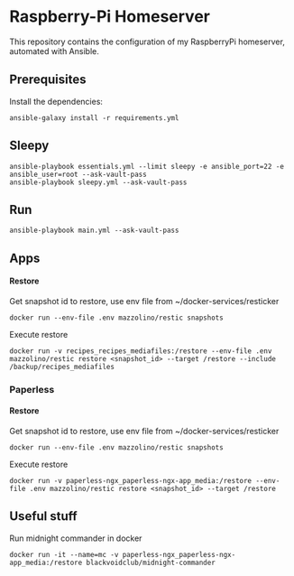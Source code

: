 # Raspberry-Pi Homeserver
This repository contains the configuration of my RaspberryPi homeserver, automated with Ansible.

## Prerequisites
Install the dependencies:
```
ansible-galaxy install -r requirements.yml
```

## Sleepy
```
ansible-playbook essentials.yml --limit sleepy -e ansible_port=22 -e ansible_user=root --ask-vault-pass
ansible-playbook sleepy.yml --ask-vault-pass
```

## Run 
```
ansible-playbook main.yml --ask-vault-pass
```

## Apps

#### Restore
Get snapshot id to restore, use env file from ~/docker-services/resticker
```
docker run --env-file .env mazzolino/restic snapshots
```
Execute restore
```
docker run -v recipes_recipes_mediafiles:/restore --env-file .env mazzolino/restic restore <snapshot_id> --target /restore --include /backup/recipes_mediafiles 
```
### Paperless

#### Restore
Get snapshot id to restore, use env file from ~/docker-services/resticker
```
docker run --env-file .env mazzolino/restic snapshots
```
Execute restore
```
docker run -v paperless-ngx_paperless-ngx-app_media:/restore --env-file .env mazzolino/restic restore <snapshot_id> --target /restore
```

## Useful stuff
Run midnight commander in docker
```
docker run -it --name=mc -v paperless-ngx_paperless-ngx-app_media:/restore blackvoidclub/midnight-commander
```
